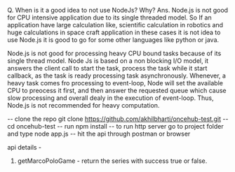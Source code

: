 
Q. When is it a good idea to not use NodeJs? Why? 
Ans. Node.js is not good for CPU intensive application due to its single threaded model. So If an application have large calculation like, scientific calculation in robotics and huge calculations in space craft application in these cases it is not idea to use Node.js it is good to go for some other languages like python or java.

Node.js is not good for  processing heavy CPU bound tasks because of its single thread model. Node Js is  based on a non blocking I/O model, it answers the client call to start the task, process the task while it start callback, as the task is ready processing task asynchronously. Whenever, a heavy task comes fro processing to event-loop, Node will set the available CPU to preocess it first, and then answer the requested queue which cause slow processing and overall dealy in the execution  of event-loop. Thus, Node.js is not recommended for heavy computation.

-- clone the repo git clone https://github.com/akhilbharti/oncehub-test.git
-- cd oncehub-test
-- run npm install
-- to run http server go to project folder and type node app.js
-- hit the api through postman or browser


api details - 
1. getMarcoPoloGame    - return the series with success true or false.




